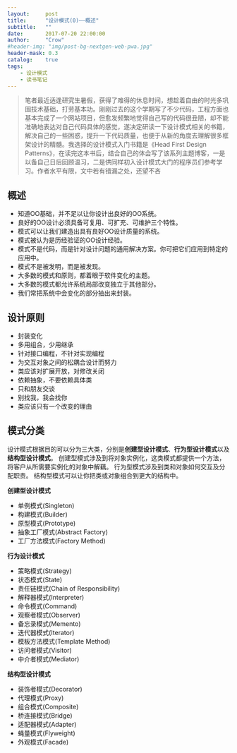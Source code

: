 ```yaml
---
layout:     post
title:      "设计模式(0)——概述"
subtitle:   ""
date:       2017-07-20 22:00:00
author:     "Crow"
#header-img: "img/post-bg-nextgen-web-pwa.jpg"
header-mask: 0.3
catalog:    true
tags:
    - 设计模式
    - 读书笔记
---
```


> 笔者最近适逢研究生暑假，获得了难得的休息时间，想趁着自由的时光多巩固技术基础，打劳基本功。刚刚过去的这个学期写了不少代码，工程方面也基本完成了一个网站项目，但愈发频繁地觉得自己写的代码很丑陋，却不能准确地表达对自己代码具体的感觉，遂决定研读一下设计模式相关的书籍，解决自己的一些困惑，提升一下代码质量，也便于从新的角度去理解很多框架设计的精髓。我选择的设计模式入门书籍是《Head First Design Patterns》，在读完这本书后，结合自己的体会写了该系列主题博客，一是以备自己日后回顾温习，二是供同样初入设计模式大门的程序员们参考学习。作者水平有限，文中若有错漏之处，还望不吝

## 概述

+ 知道OO基础，并不足以让你设计出良好的OO系统。
+ 良好的OO设计必须具备可复用、可扩充、可维护三个特性。
+ 模式可以让我们建造出具有良好OO设计质量的系统。
+ 模式被认为是历经验证的OO设计经验。
+ 模式不是代码，而是针对设计问题的通用解决方案。你可把它们应用到特定的应用中。
+ 模式不是被发明，而是被发现。
+ 大多数的模式和原则，都着眼于软件变化的主题。
+ 大多数的模式都允许系统局部改变独立于其他部分。
+ 我们常把系统中会变化的部分抽出来封装。

## 设计原则

+ 封装变化
+ 多用组合，少用继承
+ 针对接口编程，不针对实现编程
+ 为交互对象之间的松耦合设计而努力
+ 类应该对扩展开放，对修改关闭
+ 依赖抽象，不要依赖具体类
+ 只和朋友交谈
+ 别找我，我会找你
+ 类应该只有一个改变的理由

## 模式分类

设计模式根据目的可以分为三大类，分别是**创建型设计模式**、**行为型设计模式**以及**结构型设计模式**。
创建型模式涉及到将对象实例化，这类模式都提供一个方法，将客户从所需要实例化的对象中解藕。
行为型模式涉及到类和对象如何交互及分配职责。
结构型模式可以让你把类或对象组合到更大的结构中。

**创建型设计模式**
+ 单例模式(Singleton)
+ 构建模式(Builder)
+ 原型模式(Prototype)
+ 抽象工厂模式(Abstract Factory)
+ 工厂方法模式(Factory Method)

**行为设计模式**
+ 策略模式(Strategy)
+ 状态模式(State)
+ 责任链模式(Chain of Responsibility)
+ 解释器模式(Interpreter)
+ 命令模式(Command)
+ 观察者模式(Observer)
+ 备忘录模式(Memento)
+ 迭代器模式(Iterator)
+ 模板方法模式(Template Method)
+ 访问者模式(Visitor)
+ 中介者模式(Mediator) 

**结构型设计模式**
+ 装饰者模式(Decorator)
+ 代理模式(Proxy)
+ 组合模式(Composite)
+ 桥连接模式(Bridge)
+ 适配器模式(Adapter)
+ 蝇量模式(Flyweight)
+ 外观模式(Facade)
